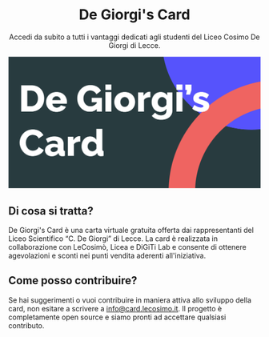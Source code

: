 <h1 align="center">  
  De Giorgi's Card
</h1>
<p align="center">
  Accedi da subito a tutti i vantaggi dedicati agli studenti del Liceo Cosimo De Giorgi di Lecce.
</p>

<img src="/public/og_image.png" />

## Di cosa si tratta?
De Giorgi's Card è una carta virtuale gratuita offerta dai rappresentanti del Liceo Scientifico “C. De Giorgi” di Lecce. La card è realizzata in collaborazione con LeCosimò, Licea e DiGiTi Lab e consente di ottenere agevolazioni e sconti nei punti vendita aderenti all'iniziativa.

## Come posso contribuire?
Se hai suggerimenti o vuoi contribuire in maniera attiva allo sviluppo della card, non esitare a scrivere a info@card.lecosimo.it. Il progetto è completamente open source e siamo pronti ad accettare qualsiasi contributo.

